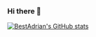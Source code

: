 ### Hi there 👋

<!--
**BestAdrian/BestAdrian** is a ✨ _special_ ✨ repository because its `README.md` (this file) appears on your GitHub profile.

Here are some ideas to get you started:

- 🔭 I’m currently working on ...
- 🌱 I’m currently learning ...
- 👯 I’m looking to collaborate on ...
- 🤔 I’m looking for help with ...
- 💬 Ask me about ...
- 📫 How to reach me: ...
- 😄 Pronouns: ...
- ⚡ Fun fact: ...
-->
[![BestAdrian's GitHub stats](https://github-readme-stats-bestadrian.vercel.app/api?username=bestadrian)](https://github.com/BestAdrian/github-readme-stats-1)
